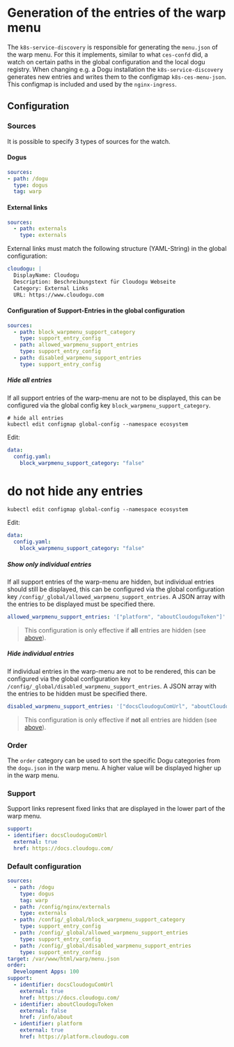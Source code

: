 # Generation of the entries of the warp menu

The `k8s-service-discovery` is responsible for generating the `menu.json` of the warp menu.
For this it implements, similar to what `ces-confd` did, a watch on certain paths in the global configuration and the local dogu registry.
When changing e.g. a Dogu installation the `k8s-service-discovery` generates new entries
and writes them to the configmap `k8s-ces-menu-json`. This configmap is included and used by the `nginx-ingress`.

## Configuration

### Sources

It is possible to specify 3 types of sources for the watch.

#### Dogus
```yaml
sources:
- path: /dogu
  type: dogus
  tag: warp
```

#### External links
```yaml
sources:
  - path: externals
    type: externals
```

External links must match the following structure (YAML-String) in the global configuration:

```yaml
cloudogu: |
  DisplayName: Cloudogu
  Description: Beschreibungstext für Cloudogu Webseite
  Category: External Links
  URL: https://www.cloudogu.com
```

#### Configuration of Support-Entries in the global configuration
```yaml
sources:
  - path: block_warpmenu_support_category
    type: support_entry_config
  - path: allowed_warpmenu_support_entries
    type: support_entry_config
  - path: disabled_warpmenu_support_entries
    type: support_entry_config
```

##### Hide all entries
If all support entries of the warp-menu are not to be displayed, this can be configured via the global config key `block_warpmenu_support_category`.
```shell
# hide all entries
kubectl edit configmap global-config --namespace ecosystem
```
Edit:
```yaml
data:
  config.yaml:
    block_warpmenu_support_category: "false"
```

# do not hide any entries
```shell
kubectl edit configmap global-config --namespace ecosystem
```
Edit:
```yaml
data:
  config.yaml:
    block_warpmenu_support_category: "false"
```

##### Show only individual entries
If all support entries of the warp-menu are hidden, but individual entries should still be displayed, this can be configured via the global configuration key `/config/_global/allowed_warpmenu_support_entries`.
A JSON array with the entries to be displayed must be specified there.

```yaml
allowed_warpmenu_support_entries: '["platform", "aboutCloudoguToken"]'
```

> This configuration is only effective if **all** entries are hidden (see [above](#hide-all-entries)).

##### Hide individual entries
If individual entries in the warp-menu are not to be rendered, this can be configured via the global configuration key `/config/_global/disabled_warpmenu_support_entries`.
A JSON array with the entries to be hidden must be specified there.

```yaml
disabled_warpmenu_support_entries: '["docsCloudoguComUrl", "aboutCloudoguToken"]'
```

> This configuration is only effective if **not** all entries are hidden (see [above](#hide-all-entries)).

### Order
The `order` category can be used to sort the specific Dogu categories from the `dogu.json` in the warp menu.
A higher value will be displayed higher up in the warp menu.

### Support
Support links represent fixed links that are displayed in the lower part of the warp menu.

```yaml
support:
- identifier: docsCloudoguComUrl
  external: true
  href: https://docs.cloudogu.com/
```

### Default configuration
```yaml
sources:
  - path: /dogu
    type: dogus
    tag: warp
  - path: /config/nginx/externals
    type: externals
  - path: /config/_global/block_warpmenu_support_category
    type: support_entry_config
  - path: /config/_global/allowed_warpmenu_support_entries
    type: support_entry_config
  - path: /config/_global/disabled_warpmenu_support_entries
    type: support_entry_config
target: /var/www/html/warp/menu.json
order:
  Development Apps: 100
support:
  - identifier: docsCloudoguComUrl
    external: true
    href: https://docs.cloudogu.com/
  - identifier: aboutCloudoguToken
    external: false
    href: /info/about
  - identifier: platform
    external: true
    href: https://platform.cloudogu.com
```

